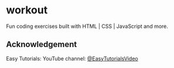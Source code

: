 # workout
Fun coding exercises built with HTML | CSS | JavaScript and more.


## Acknowledgement
Easy Tutorials: YouTube channel: [@EasyTutorialsVideo](https://www.youtube.com/@EasyTutorialsVideo/about)